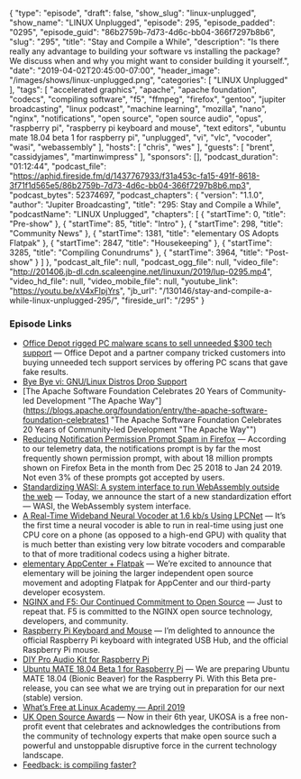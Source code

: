 {
  "type": "episode",
  "draft": false,
  "show_slug": "linux-unplugged",
  "show_name": "LINUX Unplugged",
  "episode": 295,
  "episode_padded": "0295",
  "episode_guid": "86b2759b-7d73-4d6c-bb04-366f7297b8b6",
  "slug": "295",
  "title": "Stay and Compile a While",
  "description": "Is there really any advantage to building your software vs installing the package? We discuss when and why you might want to consider building it yourself.",
  "date": "2019-04-02T20:45:00-07:00",
  "header_image": "/images/shows/linux-unplugged.png",
  "categories": [
    "LINUX Unplugged"
  ],
  "tags": [
    "accelerated graphics",
    "apache",
    "apache foundation",
    "codecs",
    "compiling software",
    "f5",
    "ffmpeg",
    "firefox",
    "gentoo",
    "jupiter broadcasting",
    "linux podcast",
    "machine learning",
    "mozilla",
    "nano",
    "nginx",
    "notifications",
    "open source",
    "open source audio",
    "opus",
    "raspberry pi",
    "raspberry pi keyboard and mouse",
    "text editors",
    "ubuntu mate 18.04 beta 1 for raspberry pi",
    "unplugged",
    "vi",
    "vlc",
    "vocoder",
    "wasi",
    "webassembly"
  ],
  "hosts": [
    "chris",
    "wes"
  ],
  "guests": [
    "brent",
    "cassidyjames",
    "martinwimpress"
  ],
  "sponsors": [],
  "podcast_duration": "01:12:44",
  "podcast_file": "https://aphid.fireside.fm/d/1437767933/f31a453c-fa15-491f-8618-3f71f1d565e5/86b2759b-7d73-4d6c-bb04-366f7297b8b6.mp3",
  "podcast_bytes": 52374697,
  "podcast_chapters": {
    "version": "1.1.0",
    "author": "Jupiter Broadcasting",
    "title": "295: Stay and Compile a While",
    "podcastName": "LINUX Unplugged",
    "chapters": [
      {
        "startTime": 0,
        "title": "Pre-show"
      },
      {
        "startTime": 85,
        "title": "Intro"
      },
      {
        "startTime": 298,
        "title": "Community News"
      },
      {
        "startTime": 1381,
        "title": "elementary OS Adopts Flatpak"
      },
      {
        "startTime": 2847,
        "title": "Housekeeping"
      },
      {
        "startTime": 3285,
        "title": "Compiling Conundrums"
      },
      {
        "startTime": 3964,
        "title": "Post-show"
      }
    ]
  },
  "podcast_alt_file": null,
  "podcast_ogg_file": null,
  "video_file": "http://201406.jb-dl.cdn.scaleengine.net/linuxun/2019/lup-0295.mp4",
  "video_hd_file": null,
  "video_mobile_file": null,
  "youtube_link": "https://youtu.be/xV4xFlpjYrs",
  "jb_url": "/130146/stay-and-compile-a-while-linux-unplugged-295/",
  "fireside_url": "/295"
}


### Episode Links

  * [Office Depot rigged PC malware scans to sell unneeded $300 tech support](https://arstechnica.com/tech-policy/2019/03/office-depot-tricked-people-into-buying-pc-support-with-fake-virus-scans/ "Office Depot rigged PC malware scans to sell unneeded $300 tech support") — Office Depot and a partner company tricked customers into buying unneeded tech support services by offering PC scans that gave fake results.
  * [Bye Bye vi: GNU/Linux Distros Drop Support](https://hackaday.com/2019/04/01/bye-bye-vi-gnu-linux-distros-drop-support/ "Bye Bye vi: GNU/Linux Distros Drop Support")
  * [The Apache Software Foundation Celebrates 20 Years of Community-led Development "The Apache Way"](https://blogs.apache.org/foundation/entry/the-apache-software-foundation-celebrates1 "The Apache Software Foundation Celebrates 20 Years of Community-led Development "The Apache Way"")
  * [Reducing Notification Permission Prompt Spam in Firefox](https://blog.nightly.mozilla.org/2019/04/01/reducing-notification-permission-prompt-spam-in-firefox/ "Reducing Notification Permission Prompt Spam in Firefox") — According to our telemetry data, the notifications prompt is by far the most frequently shown permission prompt, with about 18 million prompts shown on Firefox Beta in the month from Dec 25 2018 to Jan 24 2019. Not even 3% of these prompts got accepted by users.
  * [Standardizing WASI: A system interface to run WebAssembly outside the web](https://hacks.mozilla.org/2019/03/standardizing-wasi-a-webassembly-system-interface/ "Standardizing WASI: A system interface to run WebAssembly outside the web") — Today, we announce the start of a new standardization effort — WASI, the WebAssembly system interface.
  * [A Real-Time Wideband Neural Vocoder at 1.6 kb/s Using LPCNet](https://people.xiph.org/~jm/demo/lpcnet_codec/ "A Real-Time Wideband Neural Vocoder at 1.6 kb/s Using LPCNet") — It’s the first time a neural vocoder is able to run in real-time using just one CPU core on a phone (as opposed to a high-end GPU) with quality that is much better than existing very low bitrate vocoders and comparable to that of more traditional codecs using a higher bitrate.
  * [elementary AppCenter + Flatpak](https://medium.com/elementaryos/elementary-appcenter-flatpak-b1f970a33861 "elementary AppCenter + Flatpak") — We’re excited to announce that elementary will be joining the larger independent open source movement and adopting Flatpak for AppCenter and our third-party developer ecosystem.
  * [NGINX and F5: Our Continued Commitment to Open Source](https://www.nginx.com/blog/nginx-f5-continued-commitment-open-source/ "NGINX and F5: Our Continued Commitment to Open Source") — Just to repeat that. F5 is committed to the NGINX open source technology, developers, and community. 
  * [Raspberry Pi Keyboard and Mouse](https://www.raspberrypi.org/blog/official-raspberry-pi-keyboard-mouse/ "Raspberry Pi Keyboard and Mouse") — I’m delighted to announce the official Raspberry Pi keyboard with integrated USB Hub, and the official Raspberry Pi mouse.
  * [DIY Pro Audio Kit for Raspberry Pi](https://www.makeproaudio.com/makeproaudio-propels-makers-forward-with-diy-pro-audio-kit-for-raspberry-pi/ "DIY Pro Audio Kit for Raspberry Pi")
  * [Ubuntu MATE 18.04 Beta 1 for Raspberry Pi](https://ubuntu-mate.org/blog/ubuntu-mate-bionic-beta1-raspberry-pi/ "Ubuntu MATE 18.04 Beta 1 for Raspberry Pi") — We are preparing Ubuntu MATE 18.04 (Bionic Beaver) for the Raspberry Pi. With this Beta pre-release, you can see what we are trying out in preparation for our next (stable) version.
  * [What’s Free at Linux Academy — April 2019](https://linuxacademy.com/blog/linux-academy/freeapril2019/ "What’s Free at Linux Academy — April 2019")
  * [UK Open Source Awards](https://opensourceawards.org/ "UK Open Source Awards") — Now in their 6th year, UKOSA is a free non-profit event that celebrates and acknowledges the contributions from the community of technology experts that make open source such a powerful and unstoppable disruptive force in the current technology landscape.
  * [Feedback: is compiling faster?](https://slexy.org/view/s21vLuxkeh "Feedback: is compiling faster?")



